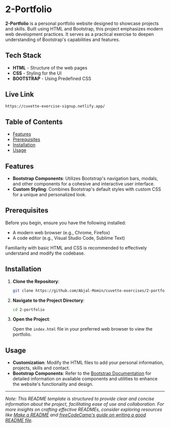 # 2-Portfolio

**2-Portfolio** is a personal portfolio website designed to showcase projects and skills. Built using HTML and Bootstrap, this project emphasizes modern web development practices. It serves as a practical exercise to deepen understanding of Bootstrap's capabilities and features.

## Tech Stack

- **HTML** - Structure of the web pages
- **CSS** - Styling for the UI
- **BOOTSTRAP** - Using Predefined CSS

## Live Link

```bash
https://cuvette-exercise-signup.netlify.app/
```

## Table of Contents

- [Features](#features)
- [Prerequisites](#prerequisites)
- [Installation](#installation)
- [Usage](#usage)

## Features

- **Bootstrap Components**: Utilizes Bootstrap's navigation bars, modals, and other components for a cohesive and interactive user interface.
- **Custom Styling**: Combines Bootstrap's default styles with custom CSS for a unique and personalized look.

## Prerequisites

Before you begin, ensure you have the following installed:

- A modern web browser (e.g., Chrome, Firefox)
- A code editor (e.g., Visual Studio Code, Sublime Text)

Familiarity with basic HTML and CSS is recommended to effectively understand and modify the codebase.

## Installation

1. **Clone the Repository**:

   ```bash
   git clone https://github.com/Abjal-Momin/cuvette-exercises/2-portfolio.git
   ```

2. **Navigate to the Project Directory**:

   ```bash
   cd 2-portfolio
   ```

3. **Open the Project**:

   Open the `index.html` file in your preferred web browser to view the portfolio.

## Usage

- **Customization**: Modify the HTML files to add your personal information, projects, skills and contact.
- **Bootstrap Components**: Refer to the [Bootstrap Documentation](https://getbootstrap.com/docs/5.0/getting-started/introduction/) for detailed information on available components and utilities to enhance the website's functionality and design.

---

*Note: This README template is structured to provide clear and concise information about the project, facilitating ease of use and collaboration. For more insights on crafting effective READMEs, consider exploring resources like [Make a README](https://www.makeareadme.com/) and [freeCodeCamp's guide on writing a good README file](https://www.freecodecamp.org/news/how-to-write-a-good-readme-file/).* 